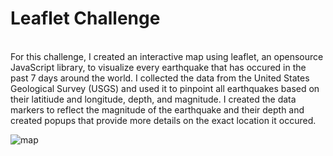 # Leaflet Challenge
<br>
For this challenge, I created an interactive map using leaflet, an opensource JavaScript library, to visualize every earthquake that has occured in the past 7 days around the world. I collected the data from the United States Geological Survey (USGS) and used it to pinpoint all earthquakes based on their latitiude and longitude, depth, and magnitude. I created the data markers to reflect the magnitude of the earthquake and their depth and created popups that provide more details on the exact location it occured. 

![map](https://user-images.githubusercontent.com/118565186/230789116-a1d968ca-64ef-4ca7-a0b3-1695b6c11ee6.PNG)

